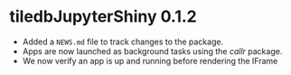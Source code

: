 # tiledbJupyterShiny 0.1.2

* Added a `NEWS.md` file to track changes to the package.
* Apps are now launched as background tasks using the *callr* package.
* We now verify an app is up and running before rendering the IFrame
